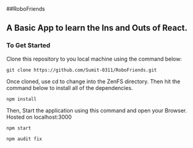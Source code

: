 ##RoboFriends

<h2> A Basic App to learn the Ins and Outs of React. </h2>

### To Get Started

<p> Clone this repository to you local machine using the command below:</p>

```
git clone https://github.com/Sumit-0311/RoboFriends.git
```

<p>Once cloned, use cd to change into the ZenFS directory. Then hit the command below to install all of the dependencies. </p>

```
npm install
```

<p>Then, Start the application using this command and open your Browser. Hosted on localhost:3000 </p>

```
npm start
```

`npm audit fix`
